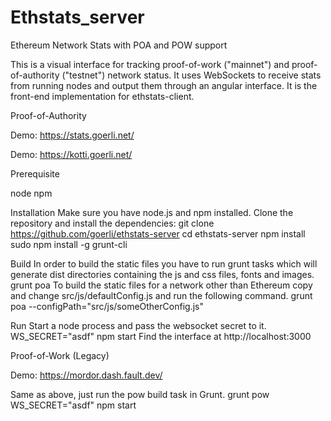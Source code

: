# Ethstats_server
Ethereum Network Stats with POA and POW support
 
This is a visual interface for tracking proof-of-work ("mainnet") and proof-of-authority ("testnet") network status. It uses WebSockets to receive stats from running nodes and output them through an angular interface. It is the front-end implementation for ethstats-client.

Proof-of-Authority


Demo: https://stats.goerli.net/

Demo: https://kotti.goerli.net/



Prerequisite

node
npm


Installation
Make sure you have node.js and npm installed.
Clone the repository and install the dependencies:
git clone https://github.com/goerli/ethstats-server
cd ethstats-server
npm install
sudo npm install -g grunt-cli

Build
In order to build the static files you have to run grunt tasks which will generate dist directories containing the js and css files, fonts and images.
grunt poa
To build the static files for a network other than Ethereum copy and change src/js/defaultConfig.js and run the following command.
grunt poa --configPath="src/js/someOtherConfig.js"

Run
Start a node process and pass the websocket secret to it.
WS_SECRET="asdf" npm start
Find the interface at http://localhost:3000

Proof-of-Work (Legacy)


Demo: https://mordor.dash.fault.dev/


Same as above, just run the pow build task in Grunt.
grunt pow
WS_SECRET="asdf" npm start
